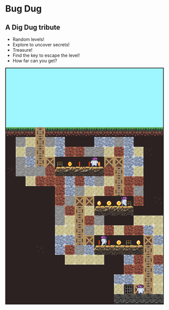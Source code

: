 # Bug Dug

## A Dig Dug tribute

-   Random levels!
-   Explore to uncover secrets!
-   Treasure!
-   Find the key to escape the level!
-   How far can you get?

![Bug Dug](bug-dug.png)
